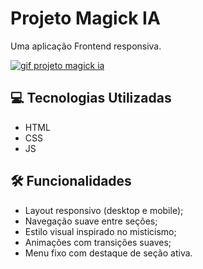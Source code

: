 # Projeto Magick IA

Uma aplicação Frontend responsiva.


[<img src="tela.gif" alt="gif projeto magick ia">](https://luanaleteia.github.io/projeto-magickia/)

## 💻 Tecnologias Utilizadas
- HTML
- CSS
- JS

## 🛠 Funcionalidades

- Layout responsivo (desktop e mobile);
- Navegação suave entre seções;
- Estilo visual inspirado no misticismo;
- Animações com transições suaves;
- Menu fixo com destaque de seção ativa.
